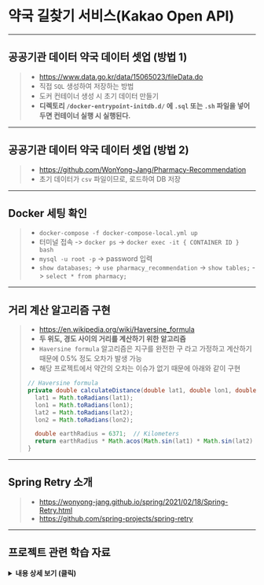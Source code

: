 # 약국 길찾기 서비스(Kakao Open API)
<hr>

## 공공기관 데이터 약국 데이터 셋업 (방법 1)
> - https://www.data.go.kr/data/15065023/fileData.do
> - 직접 `SQL` 생성하여 저장하는 방법
> - 도커 컨테이너 생성 시 초기 데이터 만들기
> - <b>디렉토리 `/docker-entrypoint-initdb.d/` 에 `.sql` 또는 `.sh` 파일을 넣어두면 컨테이너 실행 시 실행된다.</b>
<hr>

## 공공기관 데이터 약국 데이터 셋업 (방법 2)
> - https://github.com/WonYong-Jang/Pharmacy-Recommendation
> - 초기 데이터가 `csv` 파일이므로, 로드하여 DB 저장
<hr>

## Docker 세팅 확인
> - `docker-compose -f docker-compose-local.yml up`
> - 터미널 접속 -> `docker ps` -> `docker exec -it { CONTAINER ID } bash`
> - `mysql -u root -p` -> password 입력
> - `show databases;` -> `use pharmacy_recommendation` -> `show tables;` -> `select * from pharmacy;`
<hr>

## 거리 계산 알고리즘 구현
> - https://en.wikipedia.org/wiki/Haversine_formula
> - <b>두 위도, 경도 사이의 거리를 계산하기 위한 알고리즘</b>
> - `Haversine formula` 알고리즘은 지구를 완전한 구 라고 가정하고 계산하기 때문에 0.5% 정도 오차가 발생 가능
> - 해당 프로젝트에서 약간의 오차는 이슈가 없기 때문에 아래와 같이 구현
> ```java
> // Haversine formula
> private double calculateDistance(double lat1, double lon1, double lat2, double lon2) {
>   lat1 = Math.toRadians(lat1);
>   lon1 = Math.toRadians(lon1);
>   lat2 = Math.toRadians(lat2);
>   lon2 = Math.toRadians(lon2);
> 
>   double earthRadius = 6371;  // Kilometers
>   return earthRadius * Math.acos(Math.sin(lat1) * Math.sin(lat2) + Math.cos(lat1) * Math.cos(lat2) * Math.cos(lon1 - lon2));
> }
> ```
<hr>

## Spring Retry 소개
> - https://wonyong-jang.github.io/spring/2021/02/18/Spring-Retry.html
> - https://github.com/spring-projects/spring-retry
<hr>

## 프로젝트 관련 학습 자료
<details>
<summary><b>내용 상세 보기 (클릭) </b></summary>
<div markdown="1">

### Spring Data JPA 란?
> - JPA 란 Java 어플리케이션에서 관계형 데이터베이스를 사용하는 방식을 정의한 인터페이스
> - Spring Data JPA 는 Spring 에서 제공하는 모듈 중 하나로, 개발자가 JPA 를 더 쉽고 편하게 사용할 수 있도록 도와준다.
> - <b>JPA 를 한 단계 추상화시킨 Repository 인터페이스 제공</b>
> - build.gradle 의존성 추가 및 인터페이스만 정의해주게 되면 JPA 의 CRUD 를 바로 사용 가능
> - <b>단, 영속성 컨텍스트 및 Dirty Checking 개념을 잘 이해하고 사용하지 않으면 데이터 손실 및 성능 이슈가 발생할 수 있다.</b>
<hr>

### Spring Data JPA 사용 시 주의사항
> - <b>`JPA` 의 모든 데이터 변경은 아래와 같이 트랜잭션 안에서 실행된다.</b>
> - <b>즉, 트랜잭션 밖에서 데이터 변경은 반영되지 않는다.</b>
> - `Spring Data JPA` 구현 코드를 살펴보면, 변경이 일어나는 코드는 `@Transactional` 이 이미 추가되어 있다.
> - 즉, 구현 코드를 정확히 이해하지 않고 사용시 문제가 발생할 수 있다.
<hr>

### 영속성 컨텍스트 (Persistence Context)
> - 영속성 컨텍스트는 엔티티를 저장하고 관리하는 저장소이며, 어플리케이션과 데이터베이스 사이에 entity 를 보관하는 가상의 데이터베이스 같은 역할
> - <b>`Spring Data JPA` 에서 제공하는 `save` 메서드 구현 코드를 보면 `em.persist` 를 통해 영속성 컨텍스트에 저장</b>
> - <b>이때, 엔티티는 영속상태</b>
> - 이미 영속상태인 경우 `merge` 를 통해 덮어쓴다.
<hr>

### 영속성 컨텍스트를 왜 사용할까?
> - Database 와 어플리케이션 사이의 중간 계층에 있으면서 여러가지 이점이 있다.
> - 영속성 컨텍스트 내에 1차 캐시
> - 영속성 컨텍스트 내에 쓰기 지연 SQL 저장소
> - 엔티티 수정 (`Dirty Checking`)
<hr>

### 영속성 컨텍스트 - 1차 캐시
> - 영속성 컨텍스트 내부에 1차 캐시를 가지고 있다.
> - persist 를 하는 순간 PK 값 (ID), 타입과 객체를 맵핑하여 1차 캐시에 가지고 있음
> - <b>한 트랜잭션 내에 1차 캐시에 이미있는 값을 조회하는 경우, DB 를 조회하지 않고 1차 캐시에 있는 내용을 그대로 가져온다.</b>
> - 단, 1차 캐시는 어플리케이션 전체 공유가 아닌 한 트랜잭션 내에서만 공유
> - 반면, 조회했을 때 1차 캐시에 없다면 DB 에서 가져와서 1차 캐시에 저장 후 반환
> ```Java
> // 엔티티를 생성한 상태 (비영속)
> Member member = new Member();
> member.setId("member1");
> member.setUsername("회원1");
> 
> // 엔티티를 영속
> em.persist();
> ```
<hr>

### 영속성 컨텍스트 - 쓰기 지연 SQL
> - `memberA` 를 `persist` 하는 순간, 1차 캐시에 넣고 쓰기를 지연 SQL 저장소에 쿼리를 만들어 쌓는다.
> - `memberB` 도 `persist` 하는 순간, 동일한 과정을 거치며, <b>`commit` 하는 순간 `flush` 가 되면서 DB 에 반영</b>
> - `flush` 란 영속성 컨텍스트의 변경 내용을 DB 에 반영하며, 1차 캐시를 지우지는 않는다.

### JPA Dirty Checking
> - 코드에서 엔티티의 값만 변경했을 뿐인데, 데이터베이스 업데이트 쿼리가 발생한다?
> - 이유는 `Dirty Checking` 덕분이며, `Dirty` 란 상태의 변화가 생긴 정도를 의미한다.
> - <b>즉, `Dirty Checking` 이란 엔티티 상태 변경 검사</b>
> - JPA 에서 트랜잭션이 끝나는 시점에 변화가 있는 모든 entity 객체를 데이터베이스에 자동으로 반여해 준다.
<hr>

### Dirty Checking 내부 구조
> - `JPA` 는 `commit` 하는 순간 내부적으로 `flush` 가 호출되고, 이 때 엔티티와 스냅샷을 비교
> - 1차 캐시에는 처음 들어온 상태인 엔티티 스냅샷을 넣어두고 commit 하는 순간 변경된 값이 있는지 비교하여 변경된 값이 있으면 `update`쿼리를 쓰기 지연 SQL에 넣어둔다.
<hr>

### JPA Dirty Checking 주의사항
> - 당연히 Dirty Checking 은 영속성 컨텍스트가 관리하는 entity 에만 적용된다.
> - <b>영속성 컨텍스트에 처음 저장된 순간 스냅샷을 저장해놓고, 트랜잭션이 끝나는 시점에 비교하여 변경된 부분을 쿼리로 새성하여 데이터베이스로 반영</b> 한다.
> - <b>즉, 영속 상태가 아닐 경우, 값을 변경해도 데이터베이스에 반영되지 않는다.</b>
> - <b>트랜잭션이 없이 데이터 반영이 일어나지 않는다.</b>
<hr>

### Spring Transactional 이란?
> - `Spring` 에서 `Transaction` 처리를 `@Transactional` 어노테이션을 이용하여 처리
> - `@Transactional` 은 `Spring AOP` 기반이며, `Spring AOP` 는 `Proxy` 기반으로 동작
> - <b>`@Transactional` 이 포함된 메서드가 호출될 경우, `Proxy` 객체를 생성함으로써 `Transaction` 생성 및 커밋 또는 롤백 후 `Transaction` 닫는 부수적인 작업을 `Proxy` 객체에게 위임</b>
> - `Proxy` 의 핵심적인 기능은 지정된 메서드 호출(`Invocation`) 될 때, 이 메서드를 가로채어 부가 기능들을 `Proxy` 객체에게 위임
> - 즉, 개발자가 메서드에 `@Transactional` 만 선언하고, 비지니스 로직에 집중 가능!
<hr>

### Spring Transactional 주의사항
> - https://tedblob.com/spring-aop-proxy
> - Spring `AOP` 기반으로 하는 기능들 (`@Transactional`, `@Cacheable`, `@Async`) 사용 시 `Self Invocation` 문제로 인하여 장애가 발생할 수 있음
> - 메서드가 호출되는 시점에 프록시 객체를 생성하고, 프록시 객체는 부가 기능 (`Transaction`) 을 주입해 준다.
> - 외부에서 `bar()` 메서드를 실행할 때 정상적으로 프록시가 동작
> - 하지만, `@Transactional` 을 `foo()` 에만 선언하고 외부에서 `bar()` 를 호출하고, `bar() -> foo()` 호출했다면?
<hr>

### Self Invocation 해결 방법
> - 트랜잭션 위치를 외부에서 호출하는 `bar()` 메서드로 이동
> - 객체의 책임을 최대한 분리하여 외부 호출하도록 리팩토링
<hr>

### Spring Transaction 주의사항 (읽기 전용)
> - `@Transactional(readOnly - true)` 스프링에서 트랜잭션을 읽기 전용으로 설정 가능
> - 읽기 전용으로 설정하게 되면, JPA 에서 스냅샷 저장 및 `Dirty Checking` 작업을 수행하지 않기 때문에 성능적으로 이점
> - 따라서, `Dirty Checking` 불가
<hr>

### Spring Transactional 주의사항 (우선순위)
> - `@Transactional` 은 적용 우선순위를 가지고 있으며, 클래스 보다 메서드가 우선순위가 높다
> - 클래스에 `@Transactional(readOnly = true)` (읽기전용) 으로 적용해 놓고, `update` 가 발생하는 메서드에만 `readOnly = false` 우선 적용 (`SimpleJpaRepository`)
<hr>

</div>
</details>
